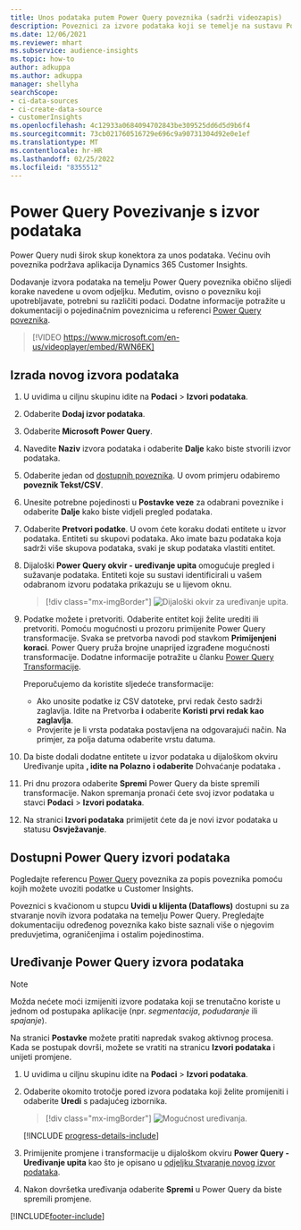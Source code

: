 ```yaml
---
title: Unos podataka putem Power Query poveznika (sadrži videozapis)
description: Poveznici za izvore podataka koji se temelje na sustavu Power Query.
ms.date: 12/06/2021
ms.reviewer: mhart
ms.subservice: audience-insights
ms.topic: how-to
author: adkuppa
ms.author: adkuppa
manager: shellyha
searchScope:
- ci-data-sources
- ci-create-data-source
- customerInsights
ms.openlocfilehash: 4c12933a0684094702843be309525dd6d5d9b6f4
ms.sourcegitcommit: 73cb021760516729e696c9a90731304d92e0e1ef
ms.translationtype: MT
ms.contentlocale: hr-HR
ms.lasthandoff: 02/25/2022
ms.locfileid: "8355512"
---
```

# <a name="connect-to-a-power-query-data-source"></a>Power Query Povezivanje s izvor podataka

Power Query nudi širok skup konektora za unos podataka. Većinu ovih poveznika podržava aplikacija Dynamics 365 Customer Insights. 

Dodavanje izvora podataka na temelju Power Query poveznika obično slijedi korake navedene u ovom odjeljku. Međutim, ovisno o povezniku koji upotrebljavate, potrebni su različiti podaci. Dodatne informacije potražite u dokumentaciji o pojedinačnim poveznicima u referenci [Power Query poveznika](/power-query/connectors/).

> [!VIDEO https://www.microsoft.com/en-us/videoplayer/embed/RWN6EK]

## <a name="create-a-new-data-source"></a>Izrada novog izvora podataka

1. U uvidima u ciljnu skupinu idite na **Podaci** > **Izvori podataka**.

1. Odaberite **Dodaj izvor podataka**.

1. Odaberite **Microsoft Power Query**.

1. Navedite **Naziv** izvora podataka i odaberite **Dalje** kako biste stvorili izvor podataka.

1. Odaberite jedan od [dostupnih poveznika](#available-power-query-data-sources). U ovom primjeru odabiremo **poveznik Tekst/CSV**.

1. Unesite potrebne pojedinosti u **Postavke veze** za odabrani poveznike i odaberite **Dalje** kako biste vidjeli pregled podataka.

1. Odaberite **Pretvori podatke**. U ovom ćete koraku dodati entitete u izvor podataka. Entiteti su skupovi podataka. Ako imate bazu podataka koja sadrži više skupova podataka, svaki je skup podataka vlastiti entitet.

1. Dijaloški **Power Query okvir - uređivanje upita** omogućuje pregled i sužavanje podataka. Entiteti koje su sustavi identificirali u vašem odabranom izvoru podataka prikazuju se u lijevom oknu.

   > [!div class="mx-imgBorder"]
   > ![Dijaloški okvir za uređivanje upita.](media/data-manager-configure-edit-queries.png "Dijaloški okvir uređivanja upita")

1. Podatke možete i pretvoriti. Odaberite entitet koji želite urediti ili pretvoriti. Pomoću mogućnosti u prozoru primijenite Power Query transformacije. Svaka se pretvorba navodi pod stavkom **Primijenjeni koraci**. Power Query pruža brojne unaprijed izgrađene mogućnosti transformacije. Dodatne informacije potražite u članku [Power Query Transformacije](/power-query/power-query-what-is-power-query#transformations).

   Preporučujemo da koristite sljedeće transformacije:

   - Ako unosite podatke iz CSV datoteke, prvi redak često sadrži zaglavlja. Idite na Pretvorba **i** odaberite **Koristi prvi redak kao zaglavlja**.
   - Provjerite je li vrsta podataka postavljena na odgovarajući način. Na primjer, za polja datuma odaberite vrstu datuma.

1. Da biste dodali dodatne entitete u izvor podataka u dijaloškom okviru Uređivanje upita **, idite na Polazno** **i odaberite** Dohvaćanje podataka **.**

1. Pri dnu prozora odaberite **Spremi** Power Query da biste spremili transformacije. Nakon spremanja pronaći ćete svoj izvor podataka u stavci **Podaci** > **Izvori podataka**.

1. Na stranici **Izvori podataka** primijetit ćete da je novi izvor podataka u statusu **Osvježavanje**.

## <a name="available-power-query-data-sources"></a>Dostupni Power Query izvori podataka

Pogledajte referencu [Power Query](/power-query/connectors/) poveznika za popis poveznika pomoću kojih možete uvoziti podatke u Customer Insights. 

Poveznici s kvačionom u stupcu **Uvidi u klijenta (Dataflows)** dostupni su za stvaranje novih izvora podataka na temelju Power Query. Pregledajte dokumentaciju određenog poveznika kako biste saznali više o njegovim preduvjetima, ograničenjima i ostalim pojedinostima.

## <a name="edit-power-query-data-sources"></a>Uređivanje Power Query izvora podataka

> [!NOTE]
> Možda nećete moći izmijeniti izvore podataka koji se trenutačno koriste u jednom od postupaka aplikacije (npr. *segmentacija*, *podudaranje* ili *spajanje*). 
>
> Na stranici **Postavke** možete pratiti napredak svakog aktivnog procesa. Kada se postupak dovrši, možete se vratiti na stranicu **Izvori podataka** i unijeti promjene.

1. U uvidima u ciljnu skupinu idite na **Podaci** > **Izvori podataka**.

2. Odaberite okomito trotočje pored izvora podataka koji želite promijeniti i odaberite **Uredi** s padajućeg izbornika.

   > [!div class="mx-imgBorder"]
   > ![Mogućnost uređivanja.](media/edit-option-data-sources.png "Uređivanje mogućnosti")

   [!INCLUDE [progress-details-include](../includes/progress-details-pane.md)]
   
3. Primijenite promjene i transformacije u dijaloškom okviru **Power Query - Uređivanje upita** kao što je opisano u [odjeljku Stvaranje novog izvor podataka](#create-a-new-data-source).

4. Nakon dovršetka uređivanja odaberite **Spremi** u Power Query da biste spremili promjene.


[!INCLUDE[footer-include](../includes/footer-banner.md)]
